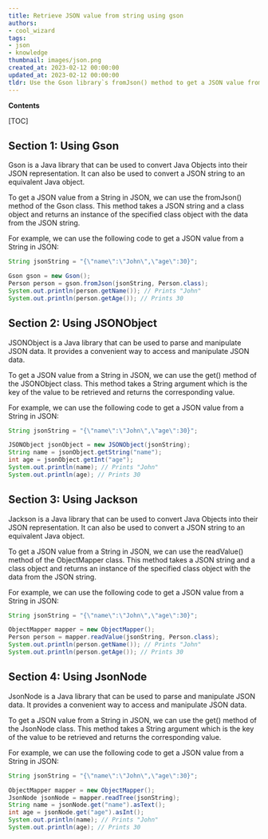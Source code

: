 ```yaml
---
title: Retrieve JSON value from string using gson
authors:
- cool_wizard
tags:
- json
- knowledge
thumbnail: images/json.png
created_at: 2023-02-12 00:00:00
updated_at: 2023-02-12 00:00:00
tldr: Use the Gson library`s fromJson() method to get a JSON value from a String in JSON.
---
```


**Contents**

[TOC]

## Section 1: Using Gson

Gson is a Java library that can be used to convert Java Objects into their JSON representation. It can also be used to convert a JSON string to an equivalent Java object.

To get a JSON value from a String in JSON, we can use the fromJson() method of the Gson class. This method takes a JSON string and a class object and returns an instance of the specified class object with the data from the JSON string.

For example, we can use the following code to get a JSON value from a String in JSON:

```java
String jsonString = "{\"name\":\"John\",\"age\":30}";

Gson gson = new Gson();
Person person = gson.fromJson(jsonString, Person.class);
System.out.println(person.getName()); // Prints "John"
System.out.println(person.getAge()); // Prints 30
```

## Section 2: Using JSONObject

JSONObject is a Java library that can be used to parse and manipulate JSON data. It provides a convenient way to access and manipulate JSON data.

To get a JSON value from a String in JSON, we can use the get() method of the JSONObject class. This method takes a String argument which is the key of the value to be retrieved and returns the corresponding value.

For example, we can use the following code to get a JSON value from a String in JSON:

```java
String jsonString = "{\"name\":\"John\",\"age\":30}";

JSONObject jsonObject = new JSONObject(jsonString);
String name = jsonObject.getString("name");
int age = jsonObject.getInt("age");
System.out.println(name); // Prints "John"
System.out.println(age); // Prints 30
```

## Section 3: Using Jackson

Jackson is a Java library that can be used to convert Java Objects into their JSON representation. It can also be used to convert a JSON string to an equivalent Java object.

To get a JSON value from a String in JSON, we can use the readValue() method of the ObjectMapper class. This method takes a JSON string and a class object and returns an instance of the specified class object with the data from the JSON string.

For example, we can use the following code to get a JSON value from a String in JSON:

```java
String jsonString = "{\"name\":\"John\",\"age\":30}";

ObjectMapper mapper = new ObjectMapper();
Person person = mapper.readValue(jsonString, Person.class);
System.out.println(person.getName()); // Prints "John"
System.out.println(person.getAge()); // Prints 30
```

## Section 4: Using JsonNode

JsonNode is a Java library that can be used to parse and manipulate JSON data. It provides a convenient way to access and manipulate JSON data.

To get a JSON value from a String in JSON, we can use the get() method of the JsonNode class. This method takes a String argument which is the key of the value to be retrieved and returns the corresponding value.

For example, we can use the following code to get a JSON value from a String in JSON:

```java
String jsonString = "{\"name\":\"John\",\"age\":30}";

ObjectMapper mapper = new ObjectMapper();
JsonNode jsonNode = mapper.readTree(jsonString);
String name = jsonNode.get("name").asText();
int age = jsonNode.get("age").asInt();
System.out.println(name); // Prints "John"
System.out.println(age); // Prints 30
```
